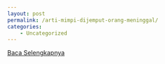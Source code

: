 ```yaml
---
layout: post
permalink: /arti-mimpi-dijemput-orang-meninggal/
categories:
    - Uncategorized
---
```


[Baca Selengkapnya](/08)